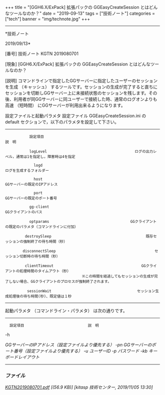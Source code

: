 ﻿+++
title = "[GGH6.X/ExPack] 拡張パックの GGEasyCreateSession とはどんなツールなのか？"
date = "2019-09-13"
tags = ["技術ノート"]
categories = ["tech"]
banner = "img/technote.jpg"
+++

-----------------------------------------------------------------------------------------------------------------------------

*技術ノート

2019/09/13*


[番号]
技術ノート KGTN 2019080701

[現象]
[GGH6.X/ExPack] 拡張パックの GGEasyCreateSession
とはどんなツールなのか？

[説明]
コマンドラインで指定したGGサーバーに指定したユーザーのセッションを生成
（キャッシュ）
するツールです。セッションの生成が完了すると直ちにセッションを切断しGGサーバー上に未接続状態のセッションを残します。その後、利用者が同GGサーバーに同ユーザーで接続した時、通常のログオンよりも高速
（短時間） にGGサーバーが利用出来るようになります。

設定ファイルと起動パラメタ
設定ファイル GGEasyCreateSession.ini の default
セクションで，以下のパラメタを設定して下さい。

  ----------------------------------- -----------------------------------------------------------------------------------------------------
               設定項目                                                              説　明

               logLevel                                        ログの出力レベル，通常は1を指定し，障害時は4を指定

                 logd                                                       ログを生成するフォルダー

                 host                                                     GGサーバーの既定のIPアドレス

                 port                                                     GGサーバーの既定のポート番号

               gg-client                                                      GGクライアントのパス

               optparams                                     GGクライアントの既定のパラメタ（コマンドラインに付加）

             destroySleep                                           既存セッションの強制終了の待ち時間（秒）

            disconnectSleep                                             セッション切断時の待ち時間（秒）

             clientTimeout                                        GGクライアントの処理時間のタイムアウト（秒）
                                       ※この時間を経過してもセッションの生成が完了しない場合、GGクライアントのプロセスが強制終了されます。

              sessionWait                                       セッション生成処理後の待ち時間(秒)、既定値は１秒
  ----------------------------------- -----------------------------------------------------------------------------------------------------

起動パラメタ （コマンドライン・パラメタ） は次の通りです。

  ----------------- ----------------------------------------------------
      設定項目                             説　明
   -h <address>    GGサーバーのIPアドレス（設定ファイルより優先する）
    -pn <port>     GGサーバーのポート番号（設定ファイルより優先する）
    -u <userid>                        ユーザーID
   -p <password>                       パスワード
         -kb                        キーボードレイアウト
  ----------------- ----------------------------------------------------


### ファイル

 
 


[KGTN2019080701.pdf](http://techreport.kitasp.net/attachments/download/4389/KGTN2019080701.pdf)
 [(56.9 KB)] [kitasp 技術センター, 2019/11/05
13:30]


 


 

